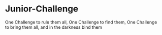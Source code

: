 # Junior-Challenge
One Challenge to rule them all, One Challenge to find them, One Challenge to bring them all, and in the darkness bind them

